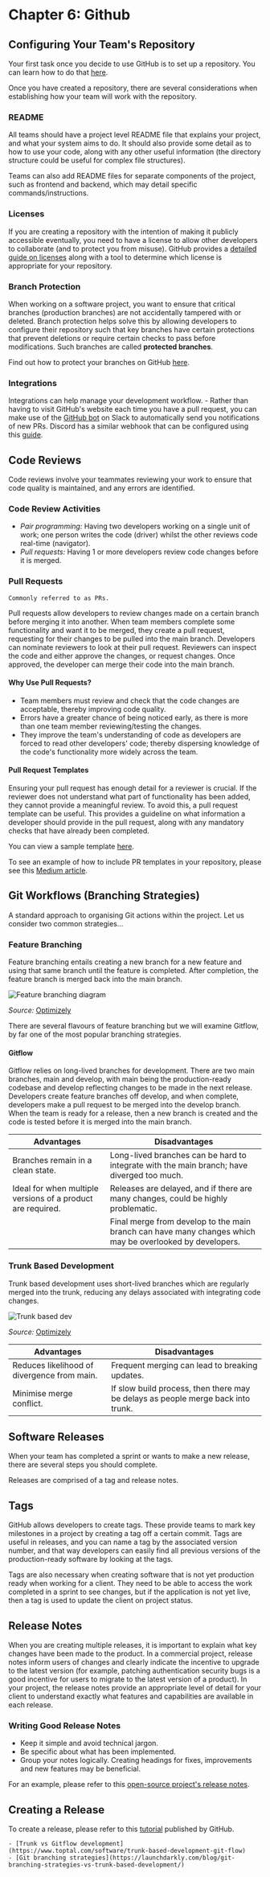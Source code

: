 # Chapter 6: Github


## Configuring Your Team's Repository

Your first task once you decide to use GitHub is to set up a repository.
You can learn how to do that
[here](https://docs.github.com/en/get-started/quickstart/create-a-repo).

Once you have created a repository, there are several considerations
when establishing how your team will work with the repository.

### README

All teams should have a project level README file that explains your
project, and what your system aims to do. It should also provide some
detail as to how to use your code, along with any other useful
information (the directory structure could be useful for complex file
structures).

Teams can also add README files for separate components of the project,
such as frontend and backend, which may detail specific
commands/instructions.

### Licenses

If you are creating a repository with the intention of making it
publicly accessible eventually, you need to have a license to allow
other developers to collaborate (and to protect you from misuse). GitHub
provides a 
[detailed guide on licenses](https://docs.github.com/en/repositories/managing-your-repositorys-settings-and-features/customizing-your-repository/licensing-a-repository)
along with a tool to determine which license is appropriate for your
repository.

### Branch Protection

When working on a software project, you want to ensure that critical
branches (production branches) are not accidentally tampered with or
deleted. Branch protection helps solve this by allowing developers to
configure their repository such that key branches have certain
protections that prevent deletions or require certain checks to pass
before modifications. Such branches are called **protected branches**.

Find out how to protect your branches on GitHub
[here](https://docs.github.com/en/repositories/configuring-branches-and-merges-in-your-repository/defining-the-mergeability-of-pull-requests/managing-a-branch-protection-rule).

### Integrations

Integrations can help manage your development workflow. - Rather than
having to visit GitHub's website each time you have a pull request, you
can make use of the 
[GitHub bot](https://slack.com/intl/en-au/help/articles/232289568-GitHub-for-Slack)
on Slack to automatically send you notifications of new PRs. Discord
has a similar webhook that can be configured using this
[guide](https://gist.github.com/jagrosh/5b1761213e33fc5b54ec7f6379034a22).

## Code Reviews

Code reviews involve your teammates reviewing your work to ensure that
code quality is maintained, and any errors are identified.

### Code Review Activities

-   *Pair programming:* Having two developers working on a single unit of
    work; one person writes the code (driver) whilst the other reviews
    code real-time (navigator).
-   *Pull requests:* Having 1 or more developers review code changes
    before it is merged.

### Pull Requests

```{note}
Commonly referred to as PRs.
```

Pull requests allow developers to review changes made on a certain
branch before merging it into another. When team members complete some
functionality and want it to be merged, they create a pull request,
requesting for their changes to be pulled into the main branch.
Developers can nominate reviewers to look at their pull request.
Reviewers can inspect the code and either approve the changes, or
request changes. Once approved, the developer can merge their code into
the main branch.

#### Why Use Pull Requests?

-   Team members must review and check that the code changes are
    acceptable, thereby improving code quality.
-   Errors have a greater chance of being noticed early, as there is
    more than one team member reviewing/testing the changes.
-   They improve the team's understanding of code as developers are
    forced to read other developers' code; thereby dispersing knowledge
    of the code's functionality more widely across the team.

#### Pull Request Templates

Ensuring your pull request has enough detail for a reviewer is crucial.
If the reviewer does not understand what part of functionality has been
added, they cannot provide a meaningful review. To avoid this, a pull
request template can be useful. This provides a guideline on what
information a developer should provide in the pull request, along with
any mandatory checks that have already been completed.

You can view a sample template
[here](https://unimelbcloud-my.sharepoint.com/personal/eduardo_oliveira_unimelb_edu_au/Documents/2022/SWEN90009/Book/assets/pull_request_template.md).

To see an example of how to include PR templates in your repository,
please see this 
[Medium article](https://medium.com/@swapnesh/why-you-should-add-a-pull-request-template-in-your-github-project-1556170e55c9).

## Git Workflows (Branching Strategies)

A standard approach to organising Git actions within the project. Let us
consider two common strategies...

### Feature Branching

Feature branching entails creating a new branch for a new feature and
using that same branch until the feature is completed. After completion,
the feature branch is merged back into the main branch.

![Feature branching diagram](resources/feature_development.png)

*Source:*
[Optimizely](https://www.optimizely.com/optimization-glossary/trunk-based-development/)

There are several flavours of feature branching but we will examine
Gitflow, by far one of the most popular branching strategies.

#### Gitflow

Gitflow relies on long-lived branches for development. There are two
main branches, main and develop, with main being the production-ready
codebase and develop reflecting changes to be made in the next release.
Developers create feature branches off develop, and when complete,
developers make a pull request to be merged into the develop branch.
When the team is ready for a release, then a new branch is created and
the code is tested before it is merged into the main branch.

| Advantages                                                  | Disadvantages                                                                                            |
|-------------------------------------------------------------|----------------------------------------------------------------------------------------------------------|
| Branches remain in a clean state.                           | Long-lived branches can be hard to integrate with the main branch; have diverged too much.               |
| Ideal for when multiple versions of a product are required. | Releases are delayed, and if there are many changes, could be highly problematic.                        |
|                                                             | Final merge from develop to the main branch can have many changes which may be overlooked by developers. |

### Trunk Based Development

Trunk based development uses short-lived branches which are regularly
merged into the trunk, reducing any delays associated with integrating
code changes.

![Trunk based dev](resources/trunk_development.png)

*Source:*
[Optimizely](https://www.optimizely.com/optimization-glossary/trunk-based-development/)

| Advantages                                  | Disadvantages                                                                    |
|---------------------------------------------|----------------------------------------------------------------------------------|
| Reduces likelihood of divergence from main. | Frequent merging can lead to breaking updates.                                   |
| Minimise merge conflict.                    | If slow build process, then there may be delays as people merge back into trunk. |

## Software Releases

When your team has completed a sprint or wants to make a new release,
there are several steps you should complete.

Releases are comprised of a tag and release notes.

## Tags

GitHub allows developers to create tags. These provide teams to mark key
milestones in a project by creating a tag off a certain commit. Tags are
useful in releases, and you can name a tag by the associated version
number, and that way developers can easily find all previous versions of
the production-ready software by looking at the tags.

Tags are also necessary when creating software that is not yet
production ready when working for a client. They need to be able to
access the work completed in a sprint to see changes, but if the
application is not yet live, then a tag is used to update the client on
project status.

## Release Notes

When you are creating multiple releases, it is important to explain what
key changes have been made to the product. In a commercial project,
release notes inform users of changes and clearly indicate the incentive
to upgrade to the latest version (for example, patching authentication
security bugs is a good incentive for users to migrate to the latest
version of a product). In your project, the release notes provide an
appropriate level of detail for your client to understand exactly what
features and capabilities are available in each release.

### Writing Good Release Notes

-   Keep it simple and avoid technical jargon.
-   Be specific about what has been implemented.
-   Group your notes logically. Creating headings for fixes,
    improvements and new features may be beneficial.

For an example, please refer to this [open-source project's release notes](https://github.com/slack-go/slack/releases).

## Creating a Release

To create a release, please refer to this
[tutorial](https://docs.github.com/en/repositories/releasing-projects-on-github/managing-releases-in-a-repository)
published by GitHub.

```{admonition} Extra Resources
- [Trunk vs Gitflow development](https://www.toptal.com/software/trunk-based-development-git-flow)
- [Git branching strategies](https://launchdarkly.com/blog/git-branching-strategies-vs-trunk-based-development/)
```
